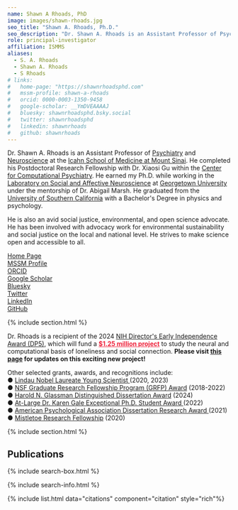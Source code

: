 ```yaml
---
name: Shawn A Rhoads, PhD
image: images/shawn-rhoads.jpg
seo_title: "Shawn A. Rhoads, Ph.D."
seo_description: "Dr. Shawn A. Rhoads is an Assistant Professor of Psychiatry and Neuroscience at the Icahn School of Medicine at Mount Sinai."
role: principal-investigator
affiliation: ISMMS
aliases:
  - S. A. Rhoads
  - Shawn A. Rhoads
  - S Rhoads
# links:
#   home-page: "https://shawnrhoadsphd.com"
#   mssm-profile: shawn-a-rhoads
#   orcid: 0000-0003-1350-9458
#   google-scholar: __YmDVEAAAAJ
#   bluesky: shawnrhoadsphd.bsky.social
#   twitter: shawnrhoadsphd
#   linkedin: shawnrhoads
#   github: shawnrhoads
---
```


Dr. Shawn A. Rhoads is an Assistant Professor of <a target="_blank" rel="noopener noreferrer" href="https://icahn.mssm.edu/about/departments-offices/psychiatry">Psychiatry</a> and <a target="_blank" rel="noopener noreferrer" href="https://icahn.mssm.edu/about/departments-offices/neuroscience">Neuroscience</a> at the <a target="_blank" rel="noopener noreferrer" href="https://icahn.mssm.edu">Icahn School of Medicine at Mount Sinai</a>. He completed his Postdoctoral Research Fellowship with Dr. Xiaosi Gu within the <a target="_blank" rel="noopener noreferrer" href="https://www.neurocpu.org/">Center for Computational Psychiatry</a>. He earned my Ph.D. while working in the <a target="_blank" rel="noopener noreferrer" href="https://abigailmarsh.com/lab/">Laboratory on Social and Affective Neuroscience</a> at <a target="_blank" rel="noopener noreferrer" href="https://georgetown.edu/">Georgetown University</a> under the mentorship of Dr. Abigail Marsh. He graduated from the <a target="_blank" rel="noopener noreferrer" href="https://usc.edu/">University of Southern California</a> with a Bachelor's Degree in physics and psychology.

He is also an avid social justice, environmental, and open science advocate. He has been involved with advocacy work for environmental sustainability and social justice on the local and national level. He strives to make science open and accessible to all.

<div><div class="button-wrapper"> <a class="button" href="https://shawnrhoadsphd.com" data-tooltip="Home page" data-style="bare" aria-label="Home page"> <i class="icon fa-solid fa-house-user"></i> <span>Home Page</span> </a></div><div class="button-wrapper"> <a class="button" href="https://scholars.mssm.edu/en/persons/shawn-a-rhoads" data-tooltip="MSSM" data-style="bare" aria-label="MSSM"> <i class="icon fa-solid fa-address-card"></i> <span>MSSM Profile</span> </a></div> <div class="button-wrapper"> <a class="button" href="https://orcid.org/0000-0003-1350-9458" data-tooltip="ORCID" data-style="bare" aria-label="ORCID"> <i class="icon fa-brands fa-orcid"></i> <span>ORCID</span> </a></div> <div class="button-wrapper"> <a class="button" href="https://scholar.google.com/citations?user=__YmDVEAAAAJ" data-tooltip="Google Scholar" data-style="bare" aria-label="Google Scholar"> <i class="icon fa-brands fa-google"></i> <span>Google Scholar</span> </a></div> <div class="button-wrapper"> <a class="button" href="https://bsky.app/profile/shawnrhoadsphd.bsky.social" data-tooltip="Bluesky" data-style="bare" aria-label="Bluesky"> <i class="icon fa-brands fa-bluesky"></i> <span>Bluesky</span> </a></div> <div class="button-wrapper"> <a class="button" href="https://twitter.com/shawnrhoadsphd" data-tooltip="Twitter" data-style="bare" aria-label="Twitter"> <i class="icon fa-brands fa-twitter"></i> <span>Twitter</span> </a></div> <div class="button-wrapper"> <a class="button" href="https://www.linkedin.com/in/shawnrhoads" data-tooltip="LinkedIn" data-style="bare" aria-label="LinkedIn"> <i class="icon fa-brands fa-linkedin"></i> <span>LinkedIn</span> </a></div> <div class="button-wrapper"> <a class="button" href="[def]" data-tooltip="GitHub" data-style="bare" aria-label="GitHub"> <i class="icon fa-brands fa-github"></i> <span>GitHub</span> </a></div></div>

{% include section.html %}

Dr. Rhoads is a recipient of the 2024 <a target="_blank" rel="noopener noreferrer" href="https://commonfund.nih.gov/highrisk/highlights/nih-award-over-207-million-support-highly-innovative-biomedical-and-behavioral">NIH Director's Early Independence Award (DP5)</a>, which will fund a <b style="color:#EF233C"><u>$1.25 million project</u></b> to study the neural and computational basis of loneliness and social connection. <strong>Please visit <a target="_blank" rel="noopener noreferrer" href="../connect">this page</a> for updates on this exciting new project!</strong>

Other selected grants, awards, and recognitions include:
<br>&#x25cf; <a target="_blank" rel="noopener noreferrer" href="https://www.lindau-nobel.org/young-scientists/">Lindau Nobel Laureate Young Scientist </a> (2020, 2023)
<br>&#x25cf; <a target="_blank" rel="noopener noreferrer" href="https://www.nsfgrfp.org/">NSF Graduate Research Fellowship Program (GRFP) Award</a> (2018-2022)
<br>&#x25cf; <a target="_blank" rel="noopener noreferrer" href="https://grad.georgetown.edu/fellowships-and-awards/glassman-awards/">Harold N. Glassman Distinguished Dissertation Award</a> (2024)
<br>&#x25cf; <a target="_blank" rel="noopener noreferrer" href="https://grad.georgetown.edu/student-life/grad-student-awards/">At-Large Dr. Karen Gale Exceptional Ph.D. Student Award </a> (2022)
<br>&#x25cf; <a target="_blank" rel="noopener noreferrer" href="https://www.apa.org/about/awards/scidir-dissertre">American Psychological Association Dissertation Research Award </a> (2021)
<br>&#x25cf; <a target="_blank" rel="noopener noreferrer" href="https://www.momentalfound.org/mistletoe-research-fellowship">Mistletoe Research Fellowship</a> (2020)

{% include section.html %}

## Publications

{% include search-box.html %}

{% include search-info.html %}

{% include list.html data="citations" component="citation"  style="rich"%}

